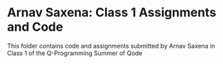 # Arnav Saxena: Class 1 Assignments and Code
This folder contains code and assignments submitted by Arnav Saxena in Class 1 of the Q-Programming Summer of Qode